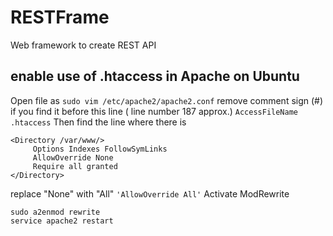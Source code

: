 # RESTFrame
Web framework to create REST API 
## enable use of .htaccess in Apache on Ubuntu
Open file as
`sudo vim /etc/apache2/apache2.conf`
remove comment sign (#) if you find it before this line ( line number 187 approx.)
`AccessFileName .htaccess`
Then find the line where there is
```
<Directory /var/www/>
	 Options Indexes FollowSymLinks
	 AllowOverride None
	 Require all granted
</Directory>
```
replace "None" with "All"
`'AllowOverride All'`
Activate ModRewrite
```
sudo a2enmod rewrite
service apache2 restart
```


	
	
	
